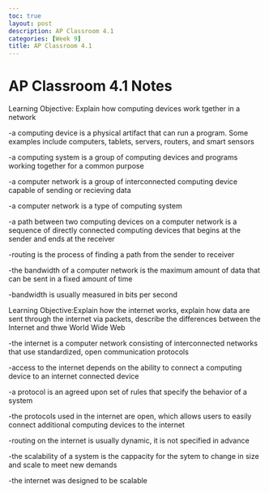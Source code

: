 ```yaml
---
toc: true
layout: post
description: AP Classroom 4.1
categories: [Week 9]
title: AP Classroom 4.1
---
```

# AP Classroom 4.1 Notes

Learning Objective: Explain how computing devices work tgether in a network

-a computing device is a physical artifact that can run a program. Some examples include computers, tablets, servers, routers, and smart sensors

-a computing system is a group of computing devices and programs working together for a common purpose

-a computer network is a group of interconnected computing device capable of sending or recieving data

-a computer network is a type of computing system

-a path between two computing devices on a computer network is a sequence of directly connected computing devices that begins at the sender and ends at the receiver

-routing is the process of finding a path from the sender to receiver

-the bandwidth of a computer network is the maximum amount of data that can be sent in a fixed amount of time

-bandwidth is usually measured in bits per second

Learning Objective:Explain how the internet works, explain how data are sent through the internet via packets, describe the differences between the Internet and thwe World Wide Web

-the internet is a computer network consisting of interconnected networks that use standardized, open communication protocols

-access to the internet depends on the ability to connect a computing device to an internet connected device

-a protocol is an agreed upon set of rules that specify the behavior of a system

-the protocols used in the internet are open, which allows users to easily connect additional computing devices to the internet

-routing on the internet is usually dynamic, it is not specified in advance

-the scalability of a system is the cappacity for the sytem to change in size and scale to meet new demands

-the internet was designed to be scalable
